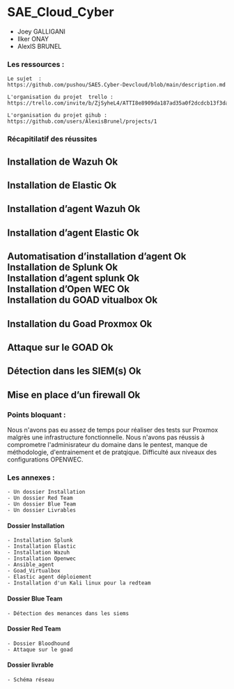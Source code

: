 # SAE_Cloud_Cyber
- Joey GALLIGANI
- Ilker ONAY
- AlexIS BRUNEL

### Les ressources : 
    
    Le sujet  :  
    https://github.com/pushou/SAE5.Cyber-Devcloud/blob/main/description.md

    L'organisation du projet  trello :
    https://trello.com/invite/b/ZjSyheL4/ATTI8e8909da187ad35a0f2dcdcb13f3da923A1C2DF6/saecybercloud

    L'organisation du projet gihub :
    https://github.com/users/AlexisBrunel/projects/1

### Récapitilatif des réussites

Installation de Wazuh	                Ok
<br/>
----
Installation de Elastic                	Ok 
<br/>
----
Installation d’agent Wazuh            	Ok 
<br/>
----
Installation d’agent Elastic	        Ok 
<br/>
----
Automatisation d’installation d’agent	Ok 
<br/>
Installation de Splunk                	Ok 
<br/>
Installation d’agent splunk	            Ok 
<br/>
Installation d’Open WEC                	Ok 
<br/>
Installation du GOAD vitualbox	        Ok 
<br/>
----
Installation du Goad Proxmox	        Ok 
<br/>
----
Attaque sur le GOAD	                    Ok 
<br/>
----
Détection dans les SIEM(s)             	Ok 
<br/>
----
Mise en place d’un firewall 	        Ok 
----
###  Points bloquant : 

Nous n'avons pas eu assez de temps pour réaliser des tests sur Proxmox malgrès une infrastructure fonctionnelle.
Nous n'avons pas réussis à comprometre l'adminisrateur du domaine dans le pentest, manque de méthodologie, d'entrainement et de pratqique.
Difficulté aux niveaux des configurations OPENWEC.






### Les annexes : 
    - Un dossier Installation 
    - Un dossier Red Team 
    - Un dossier Blue Team 
    - Un dossier Livrables 

#### Dossier Installation 
    - Installation Splunk
    - Installation Elastic
    - Installation Wazuh
    - Installation Openwec
    - Ansible_agent
    - Goad_Virtualbox
    - Elastic agent déploiement 
    - Installation d'un Kali linux pour la redteam
    
#### Dossier Blue Team 
    - Détection des menances dans les siems 
#### Dossier Red Team 
    - Dossier Bloodhound
    - Attaque sur le goad
    
#### Dossier livrable 
    - Schéma réseau 



